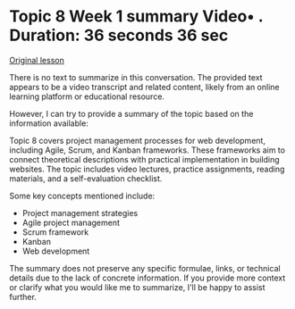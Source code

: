 # Topic 8 Week 1 summary Video• . Duration: 36 seconds 36 sec

[Original lesson](https://www.coursera.org/learn/uol-web-development/lecture/4TP3L/topic-8-week-1-summary)

There is no text to summarize in this conversation. The provided text appears to be a video transcript and related content, likely from an online learning platform or educational resource.

However, I can try to provide a summary of the topic based on the information available:

Topic 8 covers project management processes for web development, including Agile, Scrum, and Kanban frameworks. These frameworks aim to connect theoretical descriptions with practical implementation in building websites. The topic includes video lectures, practice assignments, reading materials, and a self-evaluation checklist.

Some key concepts mentioned include:

* Project management strategies
* Agile project management
* Scrum framework
* Kanban
* Web development

The summary does not preserve any specific formulae, links, or technical details due to the lack of concrete information. If you provide more context or clarify what you would like me to summarize, I'll be happy to assist further.

